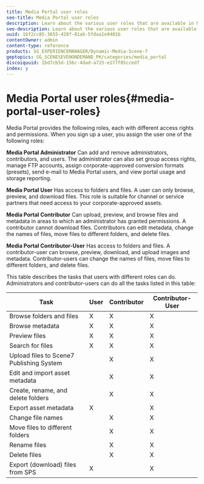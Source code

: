 ```yaml
---
title: Media Portal user roles
seo-title: Media Portal user roles
description: Learn about the various user roles that are available in Media Portal.
seo-description: Learn about the various user roles that are available in Media Portal.
uuid: 1bf2cc85-3655-428f-81ab-5fdaa1e9401b
contentOwner: admin
content-type: reference
products: SG_EXPERIENCEMANAGER/Dynamic-Media-Scene-7
geptopics: SG_SCENESEVENONDEMAND_PK/categories/media_portal
discoiquuid: 1bd7cb5d-156c-4dad-a725-e177f05ccedf
index: y
---
```


# Media Portal user roles{#media-portal-user-roles}

Media Portal provides the following roles, each with different access rights and permissions. When you sign up a user, you assign the user one of the following roles:

**Media Portal Administrator**
Can add and remove administrators, contributors, and users. The administrator can also set group access rights, manage FTP accounts, assign corporate-approved conversion formats (presets), send e-mail to Media Portal users, and view portal usage and storage reporting.

**Media Portal User**
Has access to folders and files. A user can only browse, preview, and download files. This role is suitable for channel or service partners that need access to your corporate-approved assets.

**Media Portal Contributor** Can upload, preview, and browse files and metadata in areas to which an administrator has granted permissions. A contributor cannot download files. Contributors can edit metadata, change the names of files, move files to different folders, and delete files.

**Media Portal Contributor-User** Has access to folders and files. A contributor-user can browse, preview, download, and upload images and metadata. Contributor-users can change the names of files, move files to different folders, and delete files.

This table describes the tasks that users with different roles can do. Administrators and contributor-users can do all the tasks listed in this table:

|Task|User|Contributor|Contributor-User|
|--- |--- |--- |--- |
|Browse folders and files|X|X|X|
|Browse metadata|X|X|X|
|Preview files|X|X|X|
|Search for files|X|X|X|
|Upload files to Scene7 Publishing System||X|X|
|Edit and import asset metadata||X|X|
|Create, rename, and delete folders||X|X|
|Export asset metadata|X||X|
|Change file names||X|X|
|Move files to different folders||X|X|
|Rename files||X|X|
|Delete files||X|X|
|Export (download) files from SPS|X||X|